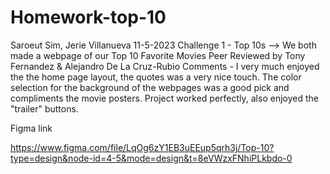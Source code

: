 # Homework-top-10

Saroeut Sim, Jerie Villanueva 
11-5-2023
Challenge 1 - Top 10s  -->
We both made a webpage of our Top 10 Favorite Movies 
Peer Reviewed by Tony Fernandez & Alejandro De La Cruz-Rubio
Comments - I very much enjoyed the the home page layout, the quotes was a very nice touch. The color selection for the background of the webpages was a good pick and compliments the movie posters. Project worked perfectly, also enjoyed the "trailer" buttons.


Figma link

https://www.figma.com/file/LqOg6zY1EB3uEEup5qrh3j/Top-10?type=design&node-id=4-5&mode=design&t=8eVWzxFNhiPLkbdo-0

 
